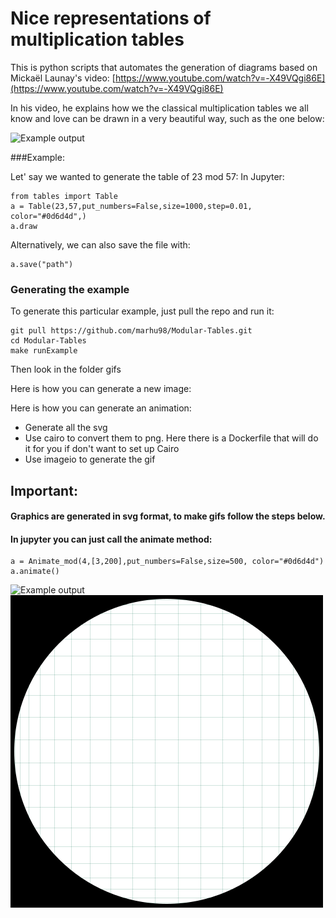 # Nice representations of multiplication tables

This is python scripts that automates the generation of diagrams based
on Mickaël Launay's video: [https://www.youtube.com/watch?v=-X49VQgi86E](https://www.youtube.com/watch?v=-X49VQgi86E)

In his video, he explains how we the classical multiplication tables
we all know and love can be drawn in a very beautiful way, such as the one below:

![Example output](gifs/1.gif)


###Example:

Let' say we wanted to generate the table of 23 mod 57:
In Jupyter:
```
from tables import Table
a = Table(23,57,put_numbers=False,size=1000,step=0.01, color="#0d6d4d",)
a.draw
```

Alternatively, we can also save the file with:
```
a.save("path")
```

### Generating the example
To generate this particular example, just pull the repo and run it:
```
git pull https://github.com/marhu98/Modular-Tables.git
cd Modular-Tables
make runExample
```

Then look in the folder gifs


Here is how you can generate a new image:


Here is how you can generate an animation:
* Generate all the svg
* Use cairo to convert them to png. Here there is a Dockerfile that will do it for you if don't want to set up Cairo
* Use imageio to generate the gif

## Important:
#### Graphics are generated in svg format, to make gifs follow the steps below. 
#### In jupyter you can just call the animate method:
```
a = Animate_mod(4,[3,200],put_numbers=False,size=500, color="#0d6d4d")
a.animate()
```


![Example output](gifs/2.gif)
![Example output](gifs/3.gif)
